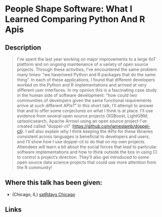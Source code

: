 # People Shape Software: What I Learned Comparing Python And R Apis

## Description

> I’ve spent the last year working on major improvements to a large IIoT platform and on ongoing maintenance of a variety of open source projects. Through these activities, I’ve encountered the same problem many times: “we have/need Python and R packages that do the same thing”. In each of these applications, I found that different developers worked on the Python and R implementations and arrived at very different user interfaces. In my opinion this is a fascinating case study in the human side of software development: “how could two communities of developers given the same functional requirements arrive at such different APIs?” In this short talk, I’ll attempt to answer that and to offer some conjectures on what I think is at place. I’ll use evidence from several open source projects (XGBoost, LightGBM, uptasticsearch, Apache Arrow) using an open source project I’ve created called “doppel-cli” (https://github.com/jameslamb/doppel-cli). I will also explain why I think keeping the APIs for these libraries consistent across languages is beneficial to developers and users, and I’ll show how I use doppel-cli to do that on my own projects. Attendees will learn a bit about the social forces that lead to particular software implementations and how to think outside the box in using CI to control a project’s direction. They’ll also get introduced to some open source data science projects that could use more attention from the R community!

## Where this talk has been given:

* (Chicago, IL) [satRdays Chicago](https://chicago2019.satrdays.org)

## Links
